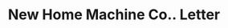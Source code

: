---
doi: 10.7916/D8FN2J74
date_other: '1893'
date_other_textual: '1893'
form: correspondence
genre:
- Letters (correspondence)
name:
- New Home Machine Co.
object_in_context_url: https://biggert.cul.columbia.edu/items/view/ave_biggert_00498
subject_hierarchical_geographic:
- Orange, Massachusetts, United States
subject_name:
- New Home Machine Co.
title: New Home Machine Co.. Letter
sort_title: New Home Machine Co.. Letter
call_number: ave_biggert_00498
coordinates:
- 42.59027777777778,-72.31027777777777
pid: ave_biggert_00498
identifiers: ave_biggert_00498
permalink: /biggert/ave_biggert_00498/
layout: iiif-image-page
---
